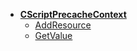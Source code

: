 * [**CScriptPrecacheContext**](/)
	* [AddResource](CScriptPrecacheContext/AddResource)
	* [GetValue](CScriptPrecacheContext/GetValue)
